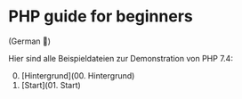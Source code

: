 # PHP guide for beginners


(German :eyes:)

Hier sind alle Beispieldateien zur Demonstration von PHP 7.4:

  0.  [Hintergrund](00. Hintergrund)
  1.  [Start](01. Start)
